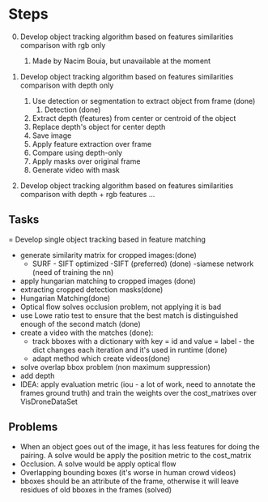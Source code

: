 # Steps

0. Develop object tracking algorithm based on features similarities comparison with rgb only

   1. Made by Nacim Bouia, but unavailable at the moment

1. Develop object tracking algorithm based on features similarities comparison with depth only

   1. Use detection or segmentation to extract object from frame (done)
      1. Detection (done)
   2. Extract depth (features) from center or centroid of the object
   3. Replace depth's object for center depth
   4. Save image
   5. Apply feature extraction over frame
   6. Compare using depth-only
   7. Apply masks over original frame
   8. Generate video with mask

2. Develop object tracking algorithm based on features similarities comparison with depth + rgb features
   ...

## Tasks

= Develop single object tracking based in feature matching

- generate similarity matrix for cropped images:(done)
  - SURF - SIFT optimized
    -SIFT (preferred) (done)
    -siamese network (need of training the nn)
- apply hungarian matching to cropped images (done)
- extracting cropped detection masks(done)
- Hungarian Matching(done)
- Optical flow solves occlusion problem, not applying it is bad
- use Lowe ratio test to ensure that the best match is distinguished enough of the second match (done)
- create a video with the matches (done):
  - track bboxes with a dictionary with key = id and value = label - the dict changes each iteration and it's used in runtime
    (done)
  - adapt method which create videos(done)
- solve overlap bbox problem (non maximum suppression)
- add depth
- IDEA: apply evaluation metric (iou - a lot of work, need to annotate the frames ground truth) and train the weights over the cost_matrixes over VisDroneDataSet

## Problems

- When an object goes out of the image, it has less features for doing the pairing. A solve would be apply the position metric to the cost_matrix
- Occlusion. A solve would be apply optical flow
- Overlapping bounding boxes (it's worse in human crowd videos)
- bboxes should be an attribute of the frame, otherwise it will leave residues of old bboxes in the frames (solved)
